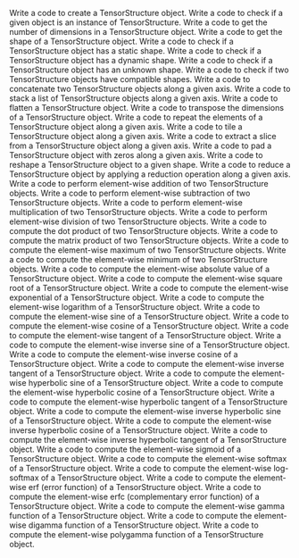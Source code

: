 Write a code to create a TensorStructure object.
Write a code to check if a given object is an instance of TensorStructure.
Write a code to get the number of dimensions in a TensorStructure object.
Write a code to get the shape of a TensorStructure object.
Write a code to check if a TensorStructure object has a static shape.
Write a code to check if a TensorStructure object has a dynamic shape.
Write a code to check if a TensorStructure object has an unknown shape.
Write a code to check if two TensorStructure objects have compatible shapes.
Write a code to concatenate two TensorStructure objects along a given axis.
Write a code to stack a list of TensorStructure objects along a given axis.
Write a code to flatten a TensorStructure object.
Write a code to transpose the dimensions of a TensorStructure object.
Write a code to repeat the elements of a TensorStructure object along a given axis.
Write a code to tile a TensorStructure object along a given axis.
Write a code to extract a slice from a TensorStructure object along a given axis.
Write a code to pad a TensorStructure object with zeros along a given axis.
Write a code to reshape a TensorStructure object to a given shape.
Write a code to reduce a TensorStructure object by applying a reduction operation along a given axis.
Write a code to perform element-wise addition of two TensorStructure objects.
Write a code to perform element-wise subtraction of two TensorStructure objects.
Write a code to perform element-wise multiplication of two TensorStructure objects.
Write a code to perform element-wise division of two TensorStructure objects.
Write a code to compute the dot product of two TensorStructure objects.
Write a code to compute the matrix product of two TensorStructure objects.
Write a code to compute the element-wise maximum of two TensorStructure objects.
Write a code to compute the element-wise minimum of two TensorStructure objects.
Write a code to compute the element-wise absolute value of a TensorStructure object.
Write a code to compute the element-wise square root of a TensorStructure object.
Write a code to compute the element-wise exponential of a TensorStructure object.
Write a code to compute the element-wise logarithm of a TensorStructure object.
Write a code to compute the element-wise sine of a TensorStructure object.
Write a code to compute the element-wise cosine of a TensorStructure object.
Write a code to compute the element-wise tangent of a TensorStructure object.
Write a code to compute the element-wise inverse sine of a TensorStructure object.
Write a code to compute the element-wise inverse cosine of a TensorStructure object.
Write a code to compute the element-wise inverse tangent of a TensorStructure object.
Write a code to compute the element-wise hyperbolic sine of a TensorStructure object.
Write a code to compute the element-wise hyperbolic cosine of a TensorStructure object.
Write a code to compute the element-wise hyperbolic tangent of a TensorStructure object.
Write a code to compute the element-wise inverse hyperbolic sine of a TensorStructure object.
Write a code to compute the element-wise inverse hyperbolic cosine of a TensorStructure object.
Write a code to compute the element-wise inverse hyperbolic tangent of a TensorStructure object.
Write a code to compute the element-wise sigmoid of a TensorStructure object.
Write a code to compute the element-wise softmax of a TensorStructure object.
Write a code to compute the element-wise log-softmax of a TensorStructure object.
Write a code to compute the element-wise erf (error function) of a TensorStructure object.
Write a code to compute the element-wise erfc (complementary error function) of a TensorStructure object.
Write a code to compute the element-wise gamma function of a TensorStructure object.
Write a code to compute the element-wise digamma function of a TensorStructure object.
Write a code to compute the element-wise polygamma function of a TensorStructure object.
